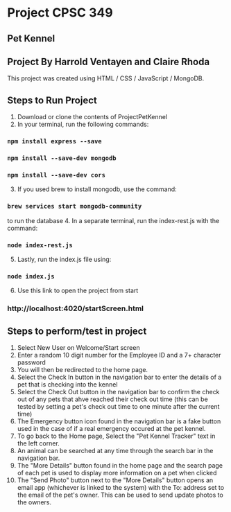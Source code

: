 # Project CPSC 349
## Pet Kennel 
## Project By Harrold Ventayen and Claire Rhoda
This project was created using HTML / CSS / JavaScript / MongoDB.

## Steps to Run Project
1. Download or clone the contents of ProjectPetKennel
2. In your terminal, run the following commands:
### `npm install express --save`
### `npm install --save-dev mongodb`
### `npm install --save-dev cors`
3. If you used brew to install mongodb, use the command:
### `brew services start mongodb-community`
to run the database
4. In a separate terminal, run the index-rest.js with the command:
### `node index-rest.js`
5. Lastly, run the index.js file using:
### `node index.js`
6. Use this link to open the project from start 
### http://localhost:4020/startScreen.html

## Steps to perform/test in project
1. Select New User on Welcome/Start screen
2. Enter a random 10 digit number for the Employee ID and a 7+ character password
3. You will then be redirected to the home page.
4. Select the Check In button in the navigation bar to enter the details of a pet that is checking into the kennel
5. Select the Check Out button in the navigation bar to confirm the check out of any pets that ahve reached their check out time (this can be tested by setting a pet's check out time to one minute after the current time)
6. The Emergency button icon found in the navigation bar is a fake button used in the case of if a real emergency occured at the pet kennel.
7. To go back to the Home page, Select the "Pet Kennel Tracker" text in the left corner.
8. An animal can be searched at any time through the search bar in the navigation bar.
9. The "More Details" button found in the home page and the search page of each pet is used to display more information on a pet when clicked
10. The "Send Photo" button next to the "More Details" button opens an email app (whichever is linked to the system) with the To: address set to the email of the pet's owner. This can be used to send update photos to the owners.
